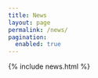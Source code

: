 ```yaml
---
title: News
layout: page
permalink: /news/
pagination: 
  enabled: true
---
```


{% include news.html %}
